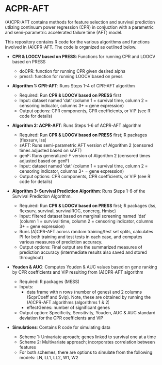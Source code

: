 # ACPR-AFT
(A)CPR-AFT contains methods for feature selection and survival prediction utlizing continuum power regression (CPR) in conjuction with a parametric and semi-parametric accelerated failure time (AFT) model.

This repository contains R code for the various algorithms and functions involved in (A)CPR-AFT. The code is organized as outlined below.

* **CPR & LOOCV based on PRESS**: Functions for running CPR and LOOCV based on PRESS
  * doCPR: function for running CPR given desired alpha
  * press1: function for running LOOCV based on press
  
* **Algorithm 1: CPR-AFT**: Runs Steps 1-4 of CPR-AFT algorithm 
  * Required: Run **CPR & LOOCV based on PRESS** first
  * Input: dataset named 'dat' (column 1 = survival time, column 2 = censoring indicator, columns 3+ = gene expression)
  * Output options: CPR components, CPR coefficients, or VIP (see R code for details)

* **Algorithm 2: ACPR-AFT**: Runs Steps 1-6 of ACPR-AFT algorithm 
  * Required: Run **CPR & LOOCV based on PRESS** first; R packages (flexsurv, lss)
  * sAFT: Runs semi-parametric AFT version of Algorithm 2 (censored times adjusted based on sAFT)
  * genF: Runs generalized-F version of Algorithm 2 (censored times adjusted based on genF)
  * Input: dataset named 'dat' (column 1 = survival time, column 2 = censoring indicator, columns 3+ = gene expression)
  * Output options: CPR components, CPR coefficients, or VIP (see R code for details)

* **Algorithm 3: Survival Prediction Algorithm**: Runs Steps 1-6 of the Survival Prediction Algorithm.
  * Required: Run **CPR & LOOCV based on PRESS** first; R packages (lss, flexsurv, survival, survivalROC, concreg, Hmisc)
  * Input: filtered dataset based on marginal screening named 'dat' (column 1 = survival time, column 2 = censoring indicator, columns 3+ = gene expression)
  * Runs (A)CPR-AFT across random training/test set splits, calculates PI for both training and test tests in each case, and computes various measures of prediction accuracy.
  * Output options: Final output are the summarized measures of prediction accuracy (intermediate results also saved and stored throughout)

* **Youden & AUC**: Computes Youden & AUC values based on gene ranking by CPR coefficients and VIP resulting from (A)CPR-AFT algorithm
  * Required: R packages (MESS)
  * Inputs: 
    * data frame with n rows (number of genes) and 2 columns ($cprCoeff and $vip).  Note, these are obtained by running the (A)CPR-AFT algorithms (algorithms 1 & 2)
    * effectGenes: number of significant genes
  * Output option: Specificity, Sensitivity, Youden, AUC & AUC standard deviation for the CPR coefficients and VIP 

* **Simulations**: Contains R code for simulating data
  * Scheme 1: Univariate aproach; genes linked to survival one at a time
  * Scheme 2: Multivariate approach; incorporates correlation between features
  * For both schemes, there are options to simulate from the following models: LN, LL1, LL2, W1, W2
